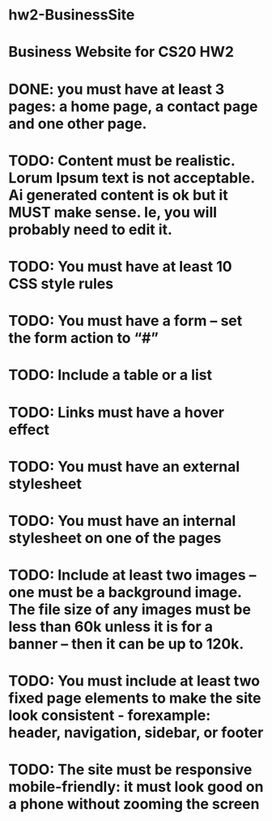 # hw2-BusinessSite
# Business Website for CS20 HW2 

# DONE: you must have at least 3 pages: a home page, a contact page and one other page.
# TODO: Content must be realistic. Lorum Ipsum text is not acceptable. Ai generated content is ok but it MUST make sense. Ie, you will probably need to edit it.
# TODO: You must have at least 10 CSS style rules
# TODO: You must have a form – set the form action to “#”
# TODO: Include a table or a list
# TODO: Links must have a hover effect
# TODO: You must have an external stylesheet
# TODO: You must have an internal stylesheet on one of the pages
# TODO: Include at least two images – one must be a background image. The file size of any images must be less than 60k unless it is for a banner – then it can be up to 120k.
# TODO: You must include at least two fixed page elements to make the site look consistent - forexample: header, navigation, sidebar, or footer
# TODO: The site must be responsive mobile-friendly: it must look good on a phone without zooming the screen

